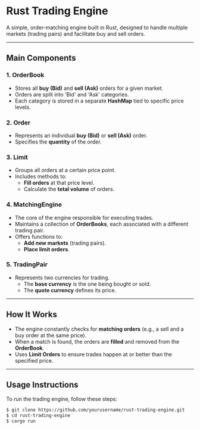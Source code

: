 # **Rust Trading Engine**

A simple, order-matching engine built in Rust, designed to handle multiple markets (trading pairs) and facilitate buy and sell orders.

---

## **Main Components**

### 1. **OrderBook**
- Stores all **buy (Bid)** and **sell (Ask)** orders for a given market.
- Orders are split into 'Bid' and 'Ask' categories.
- Each category is stored in a separate **HashMap** tied to specific price levels.

### 2. **Order**
- Represents an individual **buy (Bid)** or **sell (Ask)** order.
- Specifies the **quantity** of the order.

### 3. **Limit**
- Groups all orders at a certain price point.
- Includes methods to:
  - **Fill orders** at that price level.
  - Calculate the **total volume** of orders.

### 4. **MatchingEngine**
- The core of the engine responsible for executing trades.
- Maintains a collection of **OrderBooks**, each associated with a different trading pair.
- Offers functions to:
  - **Add new markets** (trading pairs).
  - **Place limit orders**.

### 5. **TradingPair**
- Represents two currencies for trading.
  - The **base currency** is the one being bought or sold.
  - The **quote currency** defines its price.

---

## **How It Works**

- The engine constantly checks for **matching orders** (e.g., a sell and a buy order at the same price).
- When a match is found, the orders are **filled** and removed from the **OrderBook**.
- Uses **Limit Orders** to ensure trades happen at or better than the specified price.

---

## **Usage Instructions**

To run the trading engine, follow these steps:

```bash
$ git clone https://github.com/yourusername/rust-trading-engine.git
$ cd rust-trading-engine
$ cargo run
